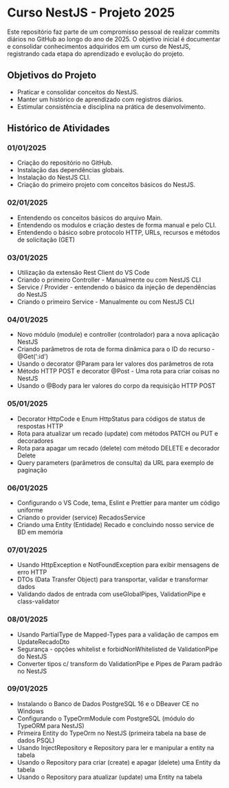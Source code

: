 # Curso NestJS - Projeto 2025

Este repositório faz parte de um compromisso pessoal de realizar commits diários no GitHub ao longo do ano de 2025. O objetivo inicial é documentar e consolidar conhecimentos adquiridos em um curso de NestJS, registrando cada etapa do aprendizado e evolução do projeto.

## Objetivos do Projeto
- Praticar e consolidar conceitos do NestJS.
- Manter um histórico de aprendizado com registros diários.
- Estimular consistência e disciplina na prática de desenvolvimento.

## Histórico de Atividades

### 01/01/2025
- Criação do repositório no GitHub.
- Instalação das dependências globais.
- Instalação do NestJS CLI.
- Criação do primeiro projeto com conceitos básicos do NestJS.

### 02/01/2025
- Entendendo os conceitos básicos do arquivo Main.
- Entendendo os modulos e criação destes de forma manual e pelo CLI.
- Entendendo o básico sobre protocolo HTTP, URLs, recursos e métodos de solicitação (GET)

### 03/01/2025
- Utilização da extensão Rest Client do VS Code
- Criando o primeiro Controller - Manualmente ou com NestJS CLI
- Service / Provider - entendendo o básico da injeção de dependências do NestJS
- Criando o primeiro Service - Manualmente ou com NestJS CLI

### 04/01/2025
- Novo módulo (module) e controller (controlador) para a nova aplicação NestJS
- Criando parâmetros de rota de forma dinâmica para o ID do recurso - @Get(':id')
- Usando o decorator @Param para ler valores dos parâmetros de rota
- Método HTTP POST e decorator @Post - Uma rota para criar coisas no NestJS
- Usando o @Body para ler valores do corpo da requisição HTTP POST

### 05/01/2025
- Decorator HttpCode e Enum HttpStatus para códigos de status de respostas HTTP
- Rota para atualizar um recado (update) com métodos PATCH ou PUT e decoradores
- Rota para apagar um recado (delete) com método DELETE e decorador Delete
- Query parameters (parâmetros de consulta) da URL para exemplo de paginação

### 06/01/2025
- Configurando o VS Code, tema, Eslint e Prettier para manter um código uniforme
- Criando o provider (service) RecadosService
- Criando uma Entity (Entidade) Recado e concluindo nosso service de BD em memória

### 07/01/2025
- Usando HttpException e NotFoundException para exibir mensagens de erro HTTP
- DTOs (Data Transfer Object) para transportar, validar e transformar dados
- Validando dados de entrada com useGlobalPipes, ValidationPipe e class-validator

### 08/01/2025
- Usando PartialType de Mapped-Types para a validação de campos em UpdateRecadoDto
- Segurança - opções whitelist e forbidNonWhitelisted de ValidationPipe do NestJS
- Converter tipos c/ transform do ValidationPipe e Pipes de Param padrão no NestJS

### 09/01/2025
- Instalando o Banco de Dados PostgreSQL 16 e o DBeaver CE no Windows
- Configurando o TypeOrmModule com PostgreSQL (módulo do TypeORM para NestJS)
- Primeira Entity do TypeOrm no NestJS (primeira tabela na base de dados PSQL)
- Usando InjectRepository e Repository para ler e manipular a entity na tabela
- Usando o Repository para criar (create) e apagar (delete) uma Entity da tabela
- Usando o Repository para atualizar (update) uma Entity na tabela